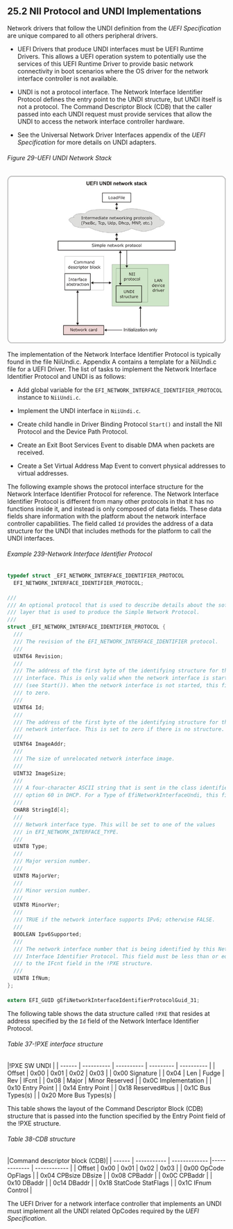 <!--- @file
  25.2 NII Protocol and UNDI Implementations

  Copyright (c) 2012-2018, Intel Corporation. All rights reserved.<BR>

  Redistribution and use in source (original document form) and 'compiled'
  forms (converted to PDF, epub, HTML and other formats) with or without
  modification, are permitted provided that the following conditions are met:

  1) Redistributions of source code (original document form) must retain the
     above copyright notice, this list of conditions and the following
     disclaimer as the first lines of this file unmodified.

  2) Redistributions in compiled form (transformed to other DTDs, converted to
     PDF, epub, HTML and other formats) must reproduce the above copyright
     notice, this list of conditions and the following disclaimer in the
     documentation and/or other materials provided with the distribution.

  THIS DOCUMENTATION IS PROVIDED BY TIANOCORE PROJECT "AS IS" AND ANY EXPRESS OR
  IMPLIED WARRANTIES, INCLUDING, BUT NOT LIMITED TO, THE IMPLIED WARRANTIES OF
  MERCHANTABILITY AND FITNESS FOR A PARTICULAR PURPOSE ARE DISCLAIMED. IN NO
  EVENT SHALL TIANOCORE PROJECT  BE LIABLE FOR ANY DIRECT, INDIRECT, INCIDENTAL,
  SPECIAL, EXEMPLARY, OR CONSEQUENTIAL DAMAGES (INCLUDING, BUT NOT LIMITED TO,
  PROCUREMENT OF SUBSTITUTE GOODS OR SERVICES; LOSS OF USE, DATA, OR PROFITS;
  OR BUSINESS INTERRUPTION) HOWEVER CAUSED AND ON ANY THEORY OF LIABILITY,
  WHETHER IN CONTRACT, STRICT LIABILITY, OR TORT (INCLUDING NEGLIGENCE OR
  OTHERWISE) ARISING IN ANY WAY OUT OF THE USE OF THIS DOCUMENTATION, EVEN IF
  ADVISED OF THE POSSIBILITY OF SUCH DAMAGE.

-->

## 25.2 NII Protocol and UNDI Implementations

Network drivers that follow the UNDI definition from the _UEFI Specification_
are unique compared to all others peripheral drivers.

* UEFI Drivers that produce UNDI interfaces must be UEFI Runtime Drivers. This
  allows a UEFI operation system to potentially use the services of this UEFI
  Runtime Driver to provide basic network connectivity in boot scenarios where
  the OS driver for the network interface controller is not available.

* UNDI is not a protocol interface. The Network Interface Identifier Protocol
  defines the entry point to the UNDI structure, but UNDI itself is not a
  protocol. The Command Descriptor Block (CDB) that the caller passed into each
  UNDI request must provide services that allow the UNDI to access the network
  interface controller hardware.

* See the Universal Network Driver Interfaces appendix of the _UEFI
  Specification_ for more details on UNDI adapters.

###### Figure 29-UEFI UNDI Network Stack

![](../../media/image56.jpg)

The implementation of the Network Interface Identifier Protocol is typically
found in the file NiiUndi.c. Appendix A contains a template for a NiiUndi.c
file for a UEFI Driver. The list of tasks to implement the Network Interface
Identifier Protocol and UNDI is as follows:

* Add global variable for the `EFI_NETWORK_INTERFACE_IDENTIFIER_PROTOCOL`
  instance to `NiiUndi.c`.

* Implement the UNDI interface in `NiiUndi.c`.

* Create child handle in Driver Binding Protocol `Start()` and install the NII
  Protocol and the Device Path Protocol.

* Create an Exit Boot Services Event to disable DMA when packets are received.

* Create a Set Virtual Address Map Event to convert physical addresses to
  virtual addresses.

The following example shows the protocol interface structure for the Network
Interface Identifier Protocol for reference. The Network Interface Identifier
Protocol is different from many other protocols in that it has no functions
inside it, and instead is only composed of data fields. These data fields share
information with the platform about the network interface controller
capabilities. The field called `Id` provides the address of a data structure
for the UNDI that includes methods for the platform to call the UNDI interfaces.

###### Example 239-Network Interface Identifier Protocol

```c
typedef struct _EFI_NETWORK_INTERFACE_IDENTIFIER_PROTOCOL
  EFI_NETWORK_INTERFACE_IDENTIFIER_PROTOCOL;
  
///
/// An optional protocol that is used to describe details about the software
/// layer that is used to produce the Simple Network Protocol.
///
struct _EFI_NETWORK_INTERFACE_IDENTIFIER_PROTOCOL {
  ///
  /// The revision of the EFI_NETWORK_INTERFACE_IDENTIFIER protocol.
  ///
  UINT64 Revision;
  ///
  /// The address of the first byte of the identifying structure for this network
  /// interface. This is only valid when the network interface is started
  /// (see Start()). When the network interface is not started, this field is set
  /// to zero.
  ///
  UINT64 Id;
  ///
  /// The address of the first byte of the identifying structure for this
  /// network interface. This is set to zero if there is no structure.
  ///
  UINT64 ImageAddr;
  ///
  /// The size of unrelocated network interface image.
  ///
  UINT32 ImageSize;
  ///
  /// A four-character ASCII string that is sent in the class identifier field of
  /// option 60 in DHCP. For a Type of EfiNetworkInterfaceUndi, this field is UNDI.
  ///
  CHAR8 StringId[4];
  ///
  /// Network interface type. This will be set to one of the values
  /// in EFI_NETWORK_INTERFACE_TYPE.
  ///
  UINT8 Type;
  ///
  /// Major version number.
  ///
  UINT8 MajorVer;
  ///
  /// Minor version number.
  ///
  UINT8 MinorVer;
  ///
  /// TRUE if the network interface supports IPv6; otherwise FALSE.
  ///
  BOOLEAN Ipv6Supported;
  ///
  /// The network interface number that is being identified by this Network
  /// Interface Identifier Protocol. This field must be less than or equal
  /// to the IFcnt field in the !PXE structure.
  ///
  UINT8 IfNum;
};

extern EFI_GUID gEfiNetworkInterfaceIdentifierProtocolGuid_31;
```

The following table shows the data structure called `!PXE` that resides at
address specified by the `Id` field of the Network Interface Identifier
Protocol.

###### Table 37-!PXE interface structure

|<td colspan="5" style="font-weight:bold">!PXE SW UNDI</td> |
| ------ | ---------- | ---------- | --------- | ---------- |
| Offset | 0x00       | 0x01       | 0x02      | 0x03       |
| 0x00    <td colspan=4>Signature</td>                      |
| 0x04   | Len        | Fudge      | Rev       | IFcnt      |
| 0x08   | Major      | Minor   <td colspan=2>Reserved</td> |
| 0x0C   <td colspan="4">Implementation</td>                  |
| 0x10   <td colspan=4>Entry Point</td>                     |
| 0x14   <td colspan=4>Entry Point</td>                     |
| 0x18   <td colspan=2>Reserved</td><td colspan=2>#bus</td> |
| 0x1C   <td colspan=4>Bus Types(s)                         |
| 0x20   <td colspan=4>More Bus Types(s)                    |

This table shows the layout of the Command Descriptor Block (CDB) structure
that is passed into the function specified by the Entry Point field of the !PXE
structure.

###### Table 38-CDB structure

|<td colspan="5" style="font-weight:bold; align:center">Command descriptor block (CDB)</td>|
| ------ | ----------- | ------------- |------------- | ------------ |
| Offset | 0x00        |  0x01         | 0x02         | 0x03         |
| 0x00   <td colspan=2>OpCode</td>    <td colspan=2>OpFlags</td>     |
| 0x04   <td colspan=2>CPBsize</td>     <td colspan=2>DBsize</td>    |
| 0x08   <td colspan=4>CPBaddr</td>                                  |
| 0x0C   <td colspan=4>CPBaddr</td>                                  |
| 0x10   <td colspan=4>DBaddr</td>                                   |
| 0c14   <td colspan=4>DBaddr</td>                                   |
| 0x18   <td colspan=2>StatCode</td> <td colspan=2>StatFlags</td>    |
| 0x1C   <td colspan=2>IFnum</td> <td colspan=2>Control</td>         |

The UEFI Driver for a network interface controller that implements an UNDI must
implement all the UNDI related OpCodes required by the _UEFI Specification_.
